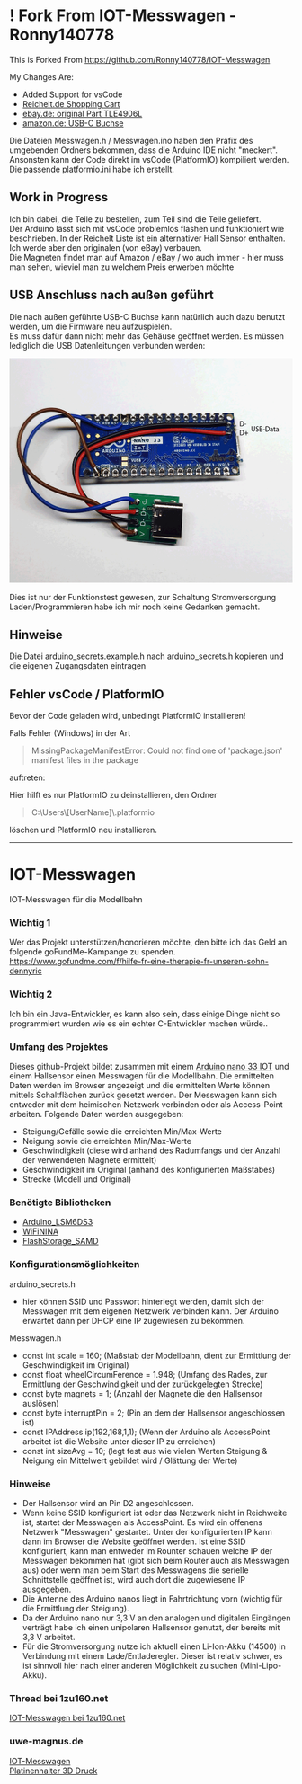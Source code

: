# ! Fork From IOT-Messwagen - Ronny140778
This is Forked From https://github.com/Ronny140778/IOT-Messwagen

My Changes Are:
* Added Support for vsCode
* [Reichelt.de Shopping Cart](https://www.reichelt.de/my/2216340)
* [ebay.de: original Part TLE4906L](https://www.ebay.de/itm/310969092221)
* [amazon.de: USB-C Buchse](https://www.amazon.de/dp/B0C58PN7LC)

Die Dateien Messwagen.h / Messwagen.ino haben den Präfix des umgebenden Ordners bekommen, dass die Arduino IDE nicht "meckert".  
Ansonsten kann der Code direkt im vsCode (PlatformIO) kompiliert werden. Die passende platformio.ini habe ich erstellt.  

## Work in Progress
Ich bin dabei, die Teile zu bestellen, zum Teil sind die Teile geliefert.  
Der Arduino lässt sich mit vsCode problemlos flashen und funktioniert wie beschrieben.
In der Reichelt Liste ist ein alternativer Hall Sensor enthalten. Ich werde aber den originalen (von eBay) verbauen.  
Die Magneten findet man auf Amazon / eBay / wo auch immer - hier muss man sehen, wieviel man zu welchem Preis erwerben möchte  

## USB Anschluss nach außen geführt
Die nach außen geführte USB-C Buchse kann natürlich auch dazu benutzt werden, um die Firmware neu aufzuspielen.  
Es muss dafür dann nicht mehr das Gehäuse geöffnet werden.
Es müssen lediglich die USB Datenleitungen verbunden werden:  

<img src="/images/IMG_20250114_143113.png" height="400px" title="USB Anschluß">  

Dies ist nur der Funktionstest gewesen, zur Schaltung Stromversorgung Laden/Programmieren habe ich mir noch keine Gedanken gemacht.

## Hinweise
Die Datei arduino_secrets.example.h nach arduino_secrets.h kopieren und die eigenen Zugangsdaten eintragen

## Fehler vsCode / PlatformIO
Bevor der Code geladen wird, unbedingt PlatformIO installieren!  

Falls Fehler (Windows) in der Art  
> MissingPackageManifestError: Could not find one of 'package.json' manifest files in the package  

auftreten:  

Hier hilft es nur PlatformIO zu deinstallieren, den Ordner  
> C:\Users\\[UserName]\\.platformio  

löschen und PlatformIO neu installieren.

 
<hr> 

# IOT-Messwagen
IOT-Messwagen für die Modellbahn

### Wichtig 1
Wer das Projekt unterstützen/honorieren möchte, den bitte ich das Geld an folgende goFundMe-Kampange zu spenden.  
<a href="https://www.gofundme.com/f/hilfe-fr-eine-therapie-fr-unseren-sohn-dennyric" title="Spende bei goFundMe">https://www.gofundme.com/f/hilfe-fr-eine-therapie-fr-unseren-sohn-dennyric</a>

### Wichtig 2
Ich bin ein Java-Entwickler, es kann also sein, dass einige Dinge nicht so programmiert wurden wie es ein echter C-Entwickler machen würde..

### Umfang des Projektes
Dieses github-Projekt bildet zusammen mit einem [Arduino nano 33 IOT](https://docs.arduino.cc/hardware/nano-33-iot) und einem Hallsensor einen Messwagen für die Modellbahn. Die ermittelten Daten werden im Browser angezeigt und die ermittelten Werte können mittels Schaltflächen zurück gesetzt werden. Der Messwagen kann sich entweder mit dem heimischen Netzwerk verbinden oder als Access-Point arbeiten.
Folgende Daten werden ausgegeben:
- Steigung/Gefälle sowie die erreichten Min/Max-Werte
- Neigung sowie die erreichten Min/Max-Werte
- Geschwindigkeit (diese wird anhand des Radumfangs und der Anzahl der verwendeten Magnete ermittelt)
- Geschwindigkeit im Original (anhand des konfigurierten Maßstabes) 
- Strecke (Modell und Original)

### Benötigte Bibliotheken
- [Arduino_LSM6DS3](https://github.com/arduino-libraries/Arduino_LSM6DS3)
- [WiFiNINA](https://github.com/arduino-libraries/WiFiNINA)
- [FlashStorage_SAMD](https://github.com/khoih-prog/FlashStorage_SAMD)

### Konfigurationsmöglichkeiten
arduino_secrets.h
- hier können SSID und Passwort hinterlegt werden, damit sich der Messwagen mit dem eigenen Netzwerk verbinden kann. Der Arduino erwartet dann per DHCP eine IP zugewiesen zu bekommen.

Messwagen.h
- const int scale = 160; (Maßstab der Modellbahn, dient zur Ermittlung der Geschwindigkeit im Original)
- const float wheelCircumFerence = 1.948; (Umfang des Rades, zur Ermittlung der Geschwindigkeit und der zurückgelegten Strecke)
- const byte magnets = 1; (Anzahl der Magnete die den Hallsensor auslösen) 
- const byte interruptPin = 2; (Pin an dem der Hallsensor angeschlossen ist)
- const IPAddress ip(192,168,1,1); (Wenn der Arduino als AccessPoint arbeitet ist die Website unter dieser IP zu erreichen)
- const int sizeAvg = 10; (legt fest aus wie vielen Werten Steigung & Neigung ein Mittelwert gebildet wird / Glättung der Werte)

### Hinweise
- Der Hallsensor wird an Pin D2 angeschlossen.
- Wenn keine SSID konfiguriert ist oder das Netzwerk nicht in Reichweite ist, startet der Messwagen als AccessPoint. Es wird ein offenens Netzwerk "Messwagen" gestartet. Unter der konfigurierten IP kann dann im Browser die Website geöffnet werden. Ist eine SSID konfiguriert, kann man entweder im Rounter schauen welche IP der Messwagen bekommen hat (gibt sich beim Router auch als Messwagen aus) oder wenn man beim Start des Messwagens die serielle Schnittstelle geöffnet ist, wird auch dort die zugewiesene IP ausgegeben.
- Die Antenne des Arduino nanos liegt in Fahrtrichtung vorn (wichtig für die Ermittlung der Steigung).
- Da der Arduino nano nur 3,3 V an den analogen und digitalen Eingängen verträgt habe ich einen unipolaren Hallsensor genutzt, der bereits mit 3,3 V arbeitet. 
- Für die Stromversorgung nutze ich aktuell einen Li-Ion-Akku (14500) in Verbindung mit einem Lade/Entladeregler. Dieser ist relativ schwer, es ist sinnvoll hier nach einer anderen Möglichkeit zu suchen (Mini-Lipo-Akku). 

### Thread bei 1zu160.net
[IOT-Messwagen bei 1zu160.net](https://www.1zu160.net/scripte/forum/forum_show.php?id=1344346)

### uwe-magnus.de
[IOT-Messwagen](http://uwe-magnus.de/umbauten/messwagen/messwagen.html)  
[Platinenhalter 3D Druck](http://uwe-magnus.de/umbauten/messwagen/Platinenhalter.zip)